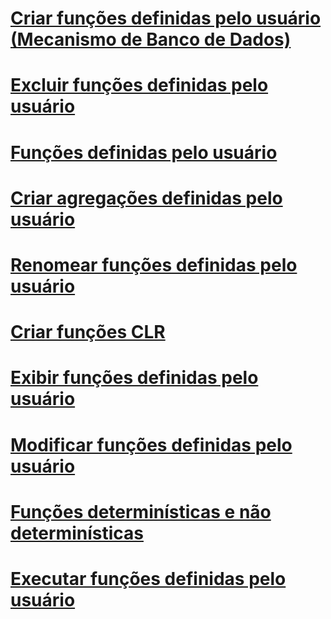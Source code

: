 # [Criar funções definidas pelo usuário (Mecanismo de Banco de Dados)](create-user-defined-functions-database-engine.md)
# [Excluir funções definidas pelo usuário](delete-user-defined-functions.md)
# [Funções definidas pelo usuário](user-defined-functions.md)
# [Criar agregações definidas pelo usuário](create-user-defined-aggregates.md)
# [Renomear funções definidas pelo usuário](rename-user-defined-functions.md)
# [Criar funções CLR](create-clr-functions.md)
# [Exibir funções definidas pelo usuário](view-user-defined-functions.md)
# [Modificar funções definidas pelo usuário](modify-user-defined-functions.md)
# [Funções determinísticas e não determinísticas](deterministic-and-nondeterministic-functions.md)
# [Executar funções definidas pelo usuário](execute-user-defined-functions.md)
